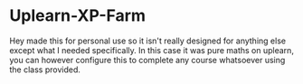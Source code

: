 # Uplearn-XP-Farm

Hey made this for personal use so it isn't really designed for anything else except what I needed specifically. In this case it was pure maths on uplearn, you can however configure this to complete any course whatsoever using the class provided.
